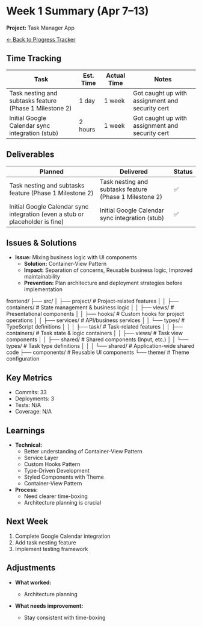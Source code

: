 # Week 1 Summary (Apr 7–13)

**Project:** Task Manager App

[← Back to Progress Tracker](../progress-log.md)

## Time Tracking

| Task                                                    | Est. Time | Actual Time | Notes                                           |
| ------------------------------------------------------- | --------- | ----------- | ----------------------------------------------- |
| Task nesting and subtasks feature (Phase 1 Milestone 2) | 1 day     | 1 week      | Got caught up with assignment and security cert |
| Initial Google Calendar sync integration (stub)         | 2 hours   | 1 week      | Got caught up with assignment and security cert |

## Deliverables

| Planned                                                                       | Delivered                                               | Status |
| ----------------------------------------------------------------------------- | ------------------------------------------------------- | ------ |
| Task nesting and subtasks feature (Phase 1 Milestone 2)                       | Task nesting and subtasks feature (Phase 1 Milestone 2) | ✅     |
| Initial Google Calendar sync integration (even a stub or placeholder is fine) | Initial Google Calendar sync integration (stub)         | ✅     |

## Issues & Solutions

- **Issue:** Mixing business logic with UI components
  - **Solution:** Container-View Pattern
  - **Impact:** Separation of concerns, Reusable business logic, Improved maintainability
  - **Prevention:** Plan architecture and deployment strategies before implementation

frontend/
├── src/
│ ├── project/ # Project-related features
│ │ ├── containers/ # State management & business logic
│ │ ├── views/ # Presentational components
│ │ ├── hooks/ # Custom hooks for project operations
│ │ ├── services/ # API/business services
│ │ └── types/ # TypeScript definitions
│ │
│ ├── task/ # Task-related features
│ │ ├── containers/ # Task state & logic containers
│ │ ├── views/ # Task view components
│ │ ├── shared/ # Shared components (Input, etc.)
│ │ └── types/ # Task type definitions
│ │
│ └── shared/ # Application-wide shared code
├── components/ # Reusable UI components
└── theme/ # Theme configuration

## Key Metrics

- Commits: 33
- Deployments: 3
- Tests: N/A
- Coverage: N/A

## Learnings

- **Technical:**
  - Better understanding of Container-View Pattern
  - Service Layer
  - Custom Hooks Pattern
  - Type-Driven Development
  - Styled Components with Theme
  - Container-View Pattern
- **Process:**
  - Need clearer time-boxing
  - Architecture planning is crucial

## Next Week

1. Complete Google Calendar integration
2. Add task nesting feature
3. Implement testing framework

## Adjustments

- **What worked:**

  - Architecture planning

- **What needs improvement:**
  - Stay consistent with time-boxing
